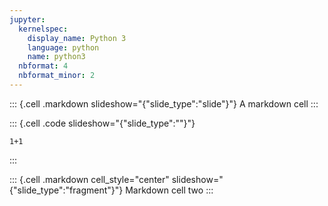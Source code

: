```yaml
---
jupyter:
  kernelspec:
    display_name: Python 3
    language: python
    name: python3
  nbformat: 4
  nbformat_minor: 2
---
```


::: {.cell .markdown slideshow="{\"slide_type\":\"slide\"}"}
A markdown cell
:::

::: {.cell .code slideshow="{\"slide_type\":\"\"}"}
``` {.python}
1+1
```
:::

::: {.cell .markdown cell_style="center" slideshow="{\"slide_type\":\"fragment\"}"}
Markdown cell two
:::
